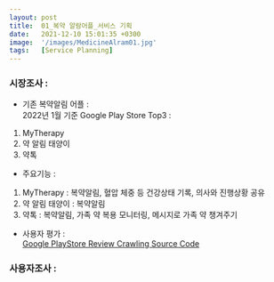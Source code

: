 ```yaml
---
layout: post
title:  01_복약 알람어플_서비스 기획
date:   2021-12-10 15:01:35 +0300
image:  '/images/MedicineAlram01.jpg'
tags:   [Service Planning]
---
```


### 시장조사 : <br/>
- 기존 복약알림 어플 : <br/>
2022년 1월 기준 Google Play Store Top3 : <br/>
1. MyTherapy<br/>
2. 약 알림 태양이<br/>
3. 약톡<br/>

- 주요기능 : <br/>
1. MyTherapy : 복약알림, 혈압 체중 등 건강상태 기록, 의사와 진행상황 공유<br/>
2. 약 알림 태양이 : 복약알림 <br/>
3. 약톡 : 복약알림, 가족 약 복용 모니터링, 메시지로 가족 약 챙겨주기<br/>

- 사용자 평가 : <br/>
[Google PlayStore Review Crawling Source Code]()

### 사용자조사 : 

